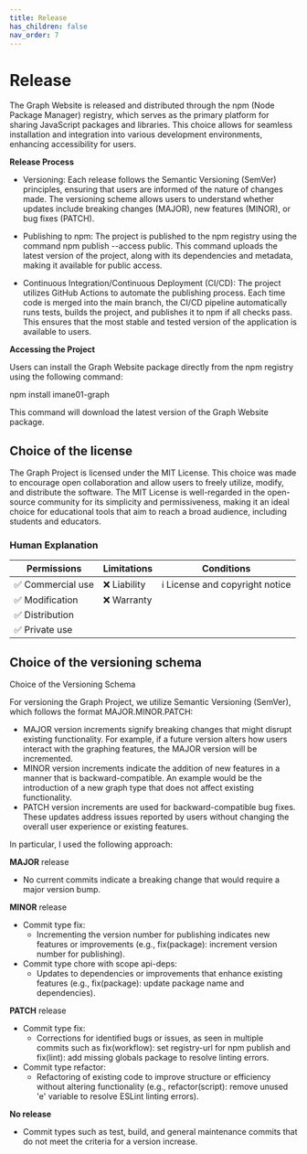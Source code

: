 ```yaml
---
title: Release
has_children: false
nav_order: 7
---
```


# Release

The Graph Website is released and distributed through the npm (Node Package Manager) registry, which serves as the primary platform for sharing JavaScript packages and libraries. This choice allows for seamless installation and integration into various development environments, enhancing accessibility for users.

**Release Process**

- Versioning: Each release follows the Semantic Versioning (SemVer) principles, ensuring that users are informed of the nature of changes made. The versioning scheme allows users to understand whether updates include breaking changes (MAJOR), new features (MINOR), or bug fixes (PATCH).

- Publishing to npm: The project is published to the npm registry using the command npm publish --access public. This command uploads the latest version of the project, along with its dependencies and metadata, making it available for public access.

- Continuous Integration/Continuous Deployment (CI/CD): The project utilizes GitHub Actions to automate the publishing process. Each time code is merged into the main branch, the CI/CD pipeline automatically runs tests, builds the project, and publishes it to npm if all checks pass. This ensures that the most stable and tested version of the application is available to users.

**Accessing the Project**

Users can install the Graph Website package directly from the npm registry using the following command:

npm install imane01-graph

This command will download the latest version of the Graph Website package.

## Choice of the license

The Graph Project is licensed under the MIT License. This choice was made to encourage open collaboration and allow users to freely utilize, modify, and distribute the software. The MIT License is well-regarded in the open-source community for its simplicity and permissiveness, making it an ideal choice for educational tools that aim to reach a broad audience, including students and educators.

### Human Explanation

| Permissions | Limitations | Conditions |
| ------------ |------------ |------------ |
✅ Commercial use | ❌ Liability  | ℹ License and copyright notice |
✅ Modification | ❌ Warranty | |
✅ Distribution |  |  |
✅ Private use |  |  |

## Choice of the versioning schema

Choice of the Versioning Schema

For versioning the Graph Project, we utilize Semantic Versioning (SemVer), which follows the format MAJOR.MINOR.PATCH:

- MAJOR version increments signify breaking changes that might disrupt existing functionality. For example, if a future version alters how users interact with the graphing features, the MAJOR version will be incremented.
- MINOR version increments indicate the addition of new features in a manner that is backward-compatible. An example would be the introduction of a new graph type that does not affect existing functionality.
- PATCH version increments are used for backward-compatible bug fixes. These updates address issues reported by users without changing the overall user experience or existing features.

In particular, I used the following approach:

**MAJOR** release
* No current commits indicate a breaking change that would require a major version bump.

**MINOR** release
* Commit type fix:
    * Incrementing the version number for publishing indicates new features or improvements (e.g., fix(package): increment version number for publishing).
* Commit type chore with scope api-deps:
    * Updates to dependencies or improvements that enhance existing features (e.g., fix(package): update package name and dependencies).

**PATCH** release
* Commit type fix:
    * Corrections for identified bugs or issues, as seen in multiple commits such as fix(workflow): set registry-url for npm publish and fix(lint): add missing globals package to resolve linting errors.
* Commit type refactor:
    * Refactoring of existing code to improve structure or efficiency without altering functionality (e.g., refactor(script): remove unused 'e' variable to resolve ESLint linting errors).

**No release**
* Commit types such as test, build, and general maintenance commits that do not meet the criteria for a version increase.
